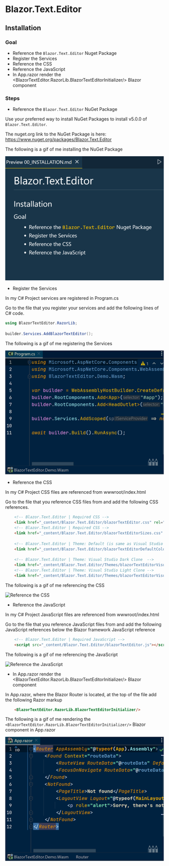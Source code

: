 # Blazor.Text.Editor

## Installation

### Goal

- Reference the `Blazor.Text.Editor` Nuget Package
- Register the Services
- Reference the CSS
- Reference the JavaScript
- In App.razor render the <BlazorTextEditor.RazorLib.BlazorTextEditorInitializer/> Blazor component

### Steps
- Reference the `Blazor.Text.Editor` NuGet Package

Use your preferred way to install NuGet Packages to install v5.0.0 of `Blazor.Text.Editor`.

The nuget.org link to the NuGet Package is here: https://www.nuget.org/packages/Blazor.Text.Editor

The following is a gif of me installing the NuGet Package

![Reference the NuGet Package](/Images/Gifs/00_nuget-package.gif)

- Register the Services

In my C# Project services are registered in Program.cs

Go to the file that you register your services and add the following lines of C# code.

```csharp
using BlazorTextEditor.RazorLib;

builder.Services.AddBlazorTextEditor();
```

The following is a gif of me registering the Services

![Register the Services](/Images/Gifs/00_register-services.gif)

- Reference the CSS

In my C# Project CSS files are referenced from wwwroot/index.html

Go to the file that you reference CSS files from and add the following CSS references.

```html
    <!-- Blazor.Text.Editor | Required CSS -->
    <link href="_content/Blazor.Text.Editor/blazorTextEditor.css" rel="stylesheet"/>
    <!-- Blazor.Text.Editor | Required CSS -->
    <link href="_content/Blazor.Text.Editor/blazorTextEditorSizes.css" rel="stylesheet"/>
    
    <!-- Blazor.Text.Editor | Theme: Default (is same as Visual Studio Dark Clone) -->
    <link href="_content/Blazor.Text.Editor/blazorTextEditorDefaultColors.css" rel="stylesheet"/>
    
    <!-- Blazor.Text.Editor | Theme: Visual Studio Dark Clone  -->
    <link href="_content/Blazor.Text.Editor/Themes/blazorTextEditorVisualStudioDarkTheme.css" rel="stylesheet"/>
    <!-- Blazor.Text.Editor | Theme: Visual Studio Light Clone -->
    <link href="_content/Blazor.Text.Editor/Themes/blazorTextEditorVisualStudioLightTheme.css" rel="stylesheet"/>
```

The following is a gif of me referencing the CSS

![Reference the CSS](/Images/Gifs/00_reference-css.gif)

- Reference the JavaScript

In my C# Project JavaScript files are referenced from wwwroot/index.html

Go to the file that you reference JavaScript files from and add the following JavaScript references below the Blazor framework JavaScript reference

```html
    <!-- Blazor.Text.Editor | Required JavaScript -->
    <script src="_content/Blazor.Text.Editor/blazorTextEditor.js"></script>
```

The following is a gif of me referencing the JavaScript

![Reference the JavaScript](/Images/Gifs/00_reference-js.gif)

- In App.razor render the <BlazorTextEditor.RazorLib.BlazorTextEditorInitializer/> Blazor component

In App.razor, where the Blazor Router is located,
at the top of the file add the following Razor markup

```html
    <BlazorTextEditor.RazorLib.BlazorTextEditorInitializer/>
```

The following is a gif of me rendering the `<BlazorTextEditor.RazorLib.BlazorTextEditorInitializer/>` Blazor component in App.razor

![Render the Initializer component](/Images/Gifs/00_initializer-component.gif)